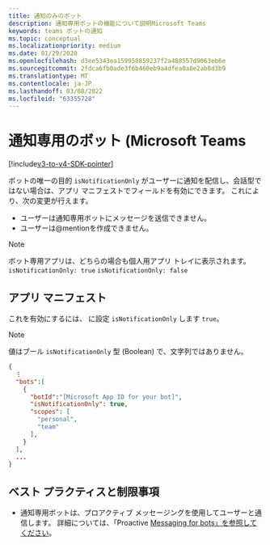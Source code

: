 ```yaml
---
title: 通知のみのボット
description: 通知専用ボットの機能について説明Microsoft Teams
keywords: teams ボットの通知
ms.topic: conceptual
ms.localizationpriority: medium
ms.date: 01/29/2020
ms.openlocfilehash: d3ee5343ea159950859237f2a488557d9063eb6e
ms.sourcegitcommit: 2fdca6fb0ade3f6b460eb9a4dfea0a8e2ab8d3b9
ms.translationtype: MT
ms.contentlocale: ja-JP
ms.lasthandoff: 03/08/2022
ms.locfileid: "63355728"
---
```

# <a name="notification-only-bots-in-microsoft-teams"></a>通知専用のボット (Microsoft Teams

[!include[v3-to-v4-SDK-pointer](~/includes/v3-to-v4-pointer-bots.md)]

ボットの唯一の目的 `isNotificationOnly` がユーザーに通知を配信し、会話型ではない場合は、アプリ マニフェストでフィールドを有効にできます。 これにより、次の変更が行えます。

* ユーザーは通知専用ボットにメッセージを送信できません。
* ユーザーは@mentionを作成できません。

> [!NOTE]
> ボット専用アプリは、どちらの場合も個人用アプリ トレイに表示されます。 `isNotificationOnly: true` `isNotificationOnly: false`

## <a name="app-manifest"></a>アプリ マニフェスト

これを有効にするには、 に設定 `isNotificationOnly` します `true`。

> [!NOTE]
> 値はブール `isNotificationOnly` 型 (Boolean) で、文字列ではありません。

```json
{
  ⋮
  "bots":[
    {
      "botId":"[Microsoft App ID for your bot]",
      "isNotificationOnly": true,
      "scopes": [
        "personal",
        "team"
      ],
    }
  ],
  ...
}
```

## <a name="best-practices-and-limitations"></a>ベスト プラクティスと制限事項

* 通知専用ボットは、プロアクティブ メッセージングを使用してユーザーと通信します。 詳細については、「Proactive [Messaging for bots」を参照してください](~/resources/bot-v3/bot-conversations/bots-conv-proactive.md)。
